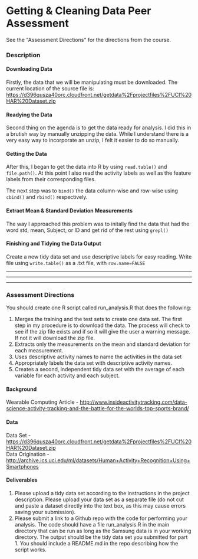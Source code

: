 Getting & Cleaning Data Peer Assessment
=======================================

See the "Assessment Directions" for the directions from the course.

### Description
#### Downloading Data
Firstly, the data that we will be manipulating must be downloaded. The current
location of the source file is:
https://d396qusza40orc.cloudfront.net/getdata%2Fprojectfiles%2FUCI%20HAR%20Dataset.zip


#### Readying the Data
Second thing on the agenda is to get the data ready for analysis. I did this in 
a brutish way by manually unzipping the data. While I understand there is a very
easy way to incorporate an unzip, I felt it easier to do so manually.

#### Getting the Data
After this, I began to get the data into R by using ```read.table()``` and ```file.path()```.
At this point I also read the activity labels as well as the feature labels from their 
corresponding files.

The next step was to ```bind()``` the data column-wise and row-wise using ```cbind()``` 
and ```rbind()``` respectively. 

#### Extract Mean & Standard Deviation Measurements
The way I approached this problem was to initally find the data that had the word std,
mean, Subject, or ID and get rid of the rest using ```grepl()```

#### Finishing and Tidying the Data Output
Create a new tidy data set and use descriptive labels for easy reading. Write file using
```write.table()``` as a .txt file, with ```row.name=FALSE```

----
----
----

### Assessment Directions
You should create one R script called run_analysis.R that does the following:

1. Merges the training and the test sets to create one data set.
The first step in my procedure is to download the data. The process will check
to see if the zip file exists and if so it will give the user a warning message.
If not it will download the zip file.  
2. Extracts only the measurements on the mean and standard deviation for each measurement.
3. Uses descriptive activity names to name the activities in the data set
4. Appropriately labels the data set with descriptive activity names.
5. Creates a second, independent tidy data set with the average of each variable for each activity and each subject.

#### Background
Wearable Computing Article - http://www.insideactivitytracking.com/data-science-activity-tracking-and-the-battle-for-the-worlds-top-sports-brand/

#### Data
Data Set - https://d396qusza40orc.cloudfront.net/getdata%2Fprojectfiles%2FUCI%20HAR%20Dataset.zip  
Data Origination - http://archive.ics.uci.edu/ml/datasets/Human+Activity+Recognition+Using+Smartphones

#### Deliverables
1. Please upload a tidy data set according to the instructions in the project description. Please upload your data set as a separate file (do not cut and paste a dataset directly into the text box, as this may cause errors saving your submission).
2. Please submit a link to a Github repo with the code for performing your analysis. The code should have a file run_analysis.R in the main directory that can be run as long as the Samsung data is in your working directory. The output should be the tidy data set you submitted for part 1. You should include a README.md in the repo describing how the script works.